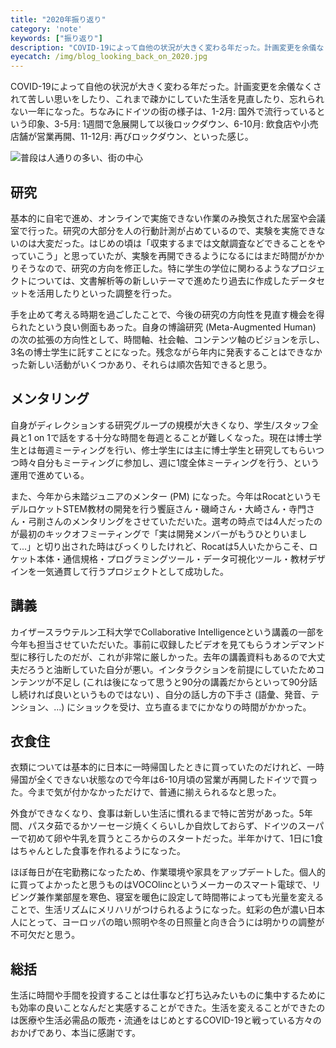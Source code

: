 ```yaml
---
title: "2020年振り返り"
category: 'note'
keywords: ["振り返り"]
description: "COVID-19によって自他の状況が大きく変わる年だった。計画変更を余儀なくされて苦しい思いをしたり、これまで疎かにしていた生活を見直したり、忘れられない一年になった。ちなみにドイツの街の様子は、1-2月: 国外で流行っているという印象、3-5月: 1週間で急展開して以後ロックダウン、6-10月: 飲食店や小売店舗が営業再開、11-12月: 再びロックダウン、といった感じ。"
eyecatch: /img/blog_looking_back_on_2020.jpg
---
```


COVID-19によって自他の状況が大きく変わる年だった。計画変更を余儀なくされて苦しい思いをしたり、これまで疎かにしていた生活を見直したり、忘れられない一年になった。ちなみにドイツの街の様子は、1-2月: 国外で流行っているという印象、3-5月: 1週間で急展開して以後ロックダウン、6-10月: 飲食店や小売店舗が営業再開、11-12月: 再びロックダウン、といった感じ。

![普段は人通りの多い、街の中心](/img/blog_looking_back_on_2020.jpg)

## 研究

基本的に自宅で進め、オンラインで実施できない作業のみ換気された居室や会議室で行った。研究の大部分を人の行動計測が占めているので、実験を実施できないのは大変だった。はじめの頃は「収束するまでは文献調査などできることをやっていこう」と思っていたが、実験を再開できるようになるにはまだ時間がかかりそうなので、研究の方向を修正した。特に学生の学位に関わるようなプロジェクトについては、文書解析等の新しいテーマで進めたり過去に作成したデータセットを活用したりといった調整を行った。

手を止めて考える時期を過ごしたことで、今後の研究の方向性を見直す機会を得られたという良い側面もあった。自身の博論研究 (Meta-Augmented Human) の次の拡張の方向性として、時間軸、社会軸、コンテンツ軸のビジョンを示し、3名の博士学生に託すことになった。残念ながら年内に発表することはできなかった新しい活動がいくつかあり、それらは順次告知できると思う。

## メンタリング

自身がディレクションする研究グループの規模が大きくなり、学生/スタッフ全員と1 on 1で話をする十分な時間を毎週とることが難しくなった。現在は博士学生とは毎週ミーティングを行い、修士学生には主に博士学生と研究してもらいつつ時々自分もミーティングに参加し、週に1度全体ミーティングを行う、という運用で進めている。

また、今年から未踏ジュニアのメンター (PM) になった。今年はRocatというモデルロケットSTEM教材の開発を行う饗庭さん・磯崎さん・大崎さん・寺門さん・弓削さんのメンタリングをさせていただいた。選考の時点では4人だったのが最初のキックオフミーティングで「実は開発メンバーがもうひとりいまして...」と切り出された時はびっくりしたけれど、Rocatは5人いたからこそ、ロケット本体・通信規格・プログラミングツール・データ可視化ツール・教材デザインを一気通貫して行うプロジェクトとして成功した。

## 講義

カイザースラウテルン工科大学でCollaborative Intelligenceという講義の一部を今年も担当させていただいた。事前に収録したビデオを見てもらうオンデマンド型に移行したのだが、これが非常に厳しかった。去年の講義資料もあるので大丈夫だろうと油断していた自分が悪い。インタラクションを前提にしていたためコンテンツが不足し (これは後になって思うと90分の講義だからといって90分話し続ければ良いというものではない) 、自分の話し方の下手さ (語彙、発音、テンション、...) にショックを受け、立ち直るまでにかなりの時間がかかった。

## 衣食住

衣類については基本的に日本に一時帰国したときに買っていたのだけれど、一時帰国が全くできない状態なので今年は6-10月頃の営業が再開したドイツで買った。今まで気が付かなかっただけで、普通に揃えられるなと思った。

外食ができなくなり、食事は新しい生活に慣れるまで特に苦労があった。5年間、パスタ茹でるかソーセージ焼くくらいしか自炊しておらず、ドイツのスーパーで初めて卵や牛乳を買うところからのスタートだった。半年かけて、1日に1食はちゃんとした食事を作れるようになった。

ほぼ毎日が在宅勤務になったため、作業環境や家具をアップデートした。個人的に買ってよかったと思うものはVOCOlincというメーカーのスマート電球で、リビング兼作業部屋を寒色、寝室を暖色に設定して時間帯によっても光量を変えることで、生活リズムにメリハリがつけられるようになった。虹彩の色が濃い日本人にとって、ヨーロッパの暗い照明や冬の日照量と向き合うには明かりの調整が不可欠だと思う。

## 総括

生活に時間や手間を投資することは仕事など打ち込みたいものに集中するためにも効率の良いことなんだと実感することができた。生活を変えることができたのは医療や生活必需品の販売・流通をはじめとするCOVID-19と戦っている方々のおかげであり、本当に感謝です。